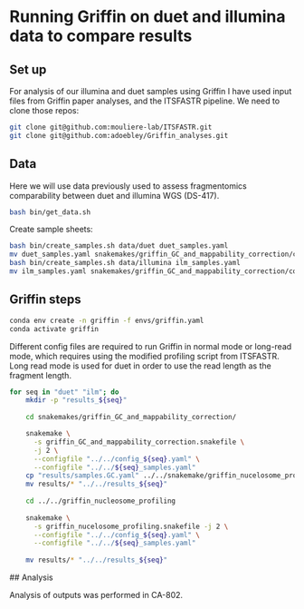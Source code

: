 
# Running Griffin on duet and illumina data to compare results

## Set up

For analysis of our illumina and duet samples using Griffin I have used input files from Griffin paper analyses, and the ITSFASTR pipeline. We need to clone those repos:

```bash
git clone git@github.com:mouliere-lab/ITSFASTR.git
git clone git@github.com:adoebley/Griffin_analyses.git
```

## Data

Here we will use data previously used to assess fragmentomics comparability between duet and illumina WGS (DS-417).


```bash
bash bin/get_data.sh
```

Create sample sheets:

```bash
bash bin/create_samples.sh data/duet duet_samples.yaml
mv duet_samples.yaml snakemakes/griffin_GC_and_mappability_correction/config/
bash bin/create_samples.sh data/illumina ilm_samples.yaml
mv ilm_samples.yaml snakemakes/griffin_GC_and_mappability_correction/config/
```


## Griffin steps

```bash
conda env create -n griffin -f envs/griffin.yaml
conda activate griffin
```

Different config files are required to run Griffin in normal mode or long-read mode, which requires 
using the modified profiling script from ITSFASTR. Long read mode is used for duet in order to use the read length as the fragment length.


```bash
for seq in "duet" "ilm"; do
    mkdir -p "results_${seq}"
    
    cd snakemakes/griffin_GC_and_mappability_correction/

    snakemake \
      -s griffin_GC_and_mappability_correction.snakefile \
      -j 2 \
      --configfile "../../config_${seq}.yaml" \
      --configfile "../../${seq}_samples.yaml"
    cp "results/samples.GC.yaml" ../../snakemake/griffin_nucelosome_profiling/
    mv results/* "../../results_${seq}"
    
    cd ../../griffin_nucleosome_profiling
    
    snakemake \
      -s griffin_nucelosome_profiling.snakefile -j 2 \
      --configfile "../../config_${seq}.yaml" \
      --configfile "../../${seq}_samples.yaml"
    
    mv results/* "../../results_${seq}"
```


## Analysis

Analysis of outputs was performed in CA-802.